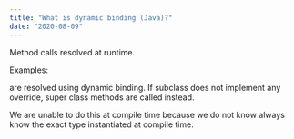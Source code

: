 ```yaml
---
title: "What is dynamic binding (Java)?"
date: "2020-08-09"
---
```


Method calls resolved at runtime.

Examples:

<af4b1218> are resolved using dynamic binding. If subclass does not implement any override, super class methods are called instead.

We are unable to do this at compile time because we do not know always know the exact type instantiated at compile time.
